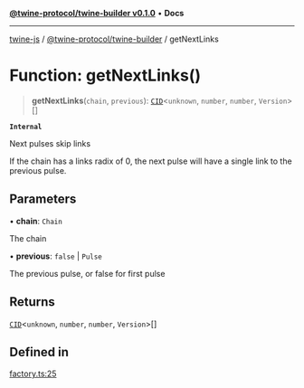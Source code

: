 [**@twine-protocol/twine-builder v0.1.0**](../index.md) • **Docs**

***

[twine-js](../../../index.md) / [@twine-protocol/twine-builder](../index.md) / getNextLinks

# Function: getNextLinks()

> **getNextLinks**(`chain`, `previous`): [`CID`](../../twine-core/classes/CID.md)\<`unknown`, `number`, `number`, `Version`\>[]

**`Internal`**

Next pulses skip links

If the chain has a links radix of 0, the next pulse will have a single link to the previous pulse.

## Parameters

• **chain**: `Chain`

The chain

• **previous**: `false` \| `Pulse`

The previous pulse, or false for first pulse

## Returns

[`CID`](../../twine-core/classes/CID.md)\<`unknown`, `number`, `number`, `Version`\>[]

## Defined in

[factory.ts:25](https://github.com/twine-protocol/twine-js/blob/fb5041c7a2da4a796f653066248604ca1c5dccc6/packages/twine-builder/src/factory.ts#L25)

